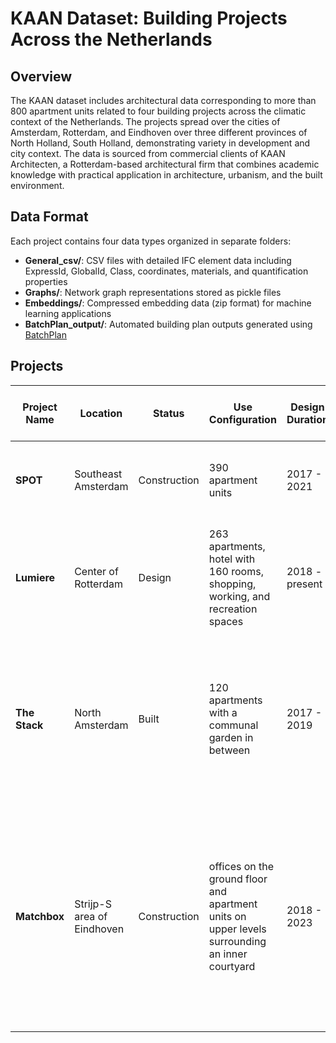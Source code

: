# KAAN Dataset: Building Projects Across the Netherlands

## Overview

The KAAN dataset includes architectural data corresponding to more than 800 apartment units related to four building projects across the climatic context of the Netherlands. The projects spread over the cities of Amsterdam, Rotterdam, and Eindhoven over three different provinces of North Holland, South Holland, demonstrating variety in development and city context. The data is sourced from commercial clients of KAAN Architecten, a Rotterdam-based architectural firm that combines academic knowledge with practical application in architecture, urbanism, and the built environment.

## Data Format

Each project contains four data types organized in separate folders:

- **General_csv/**: CSV files with detailed IFC element data including ExpressId, GlobalId, Class, coordinates, materials, and quantification properties
- **Graphs/**: Network graph representations stored as pickle files
- **Embeddings/**: Compressed embedding data (zip format) for machine learning applications  
- **BatchPlan_output/**: Automated building plan outputs generated using [BatchPlan](https://github.com/byildiz/BatchPlan)

## Projects

| Project Name | Location | Status | Use Configuration | Design Duration | Gross Floor Area (m2) | Number of Storeys | Project Description |
|--------------|----------|--------|-------------------|-----------------|----------------------|-------------------|-------------------|
| **SPOT** | Southeast Amsterdam | Construction | 390 apartment units | 2017 - 2021 | 40,000 | 35 | It contains varying towers and lower building blocks. |
| **Lumiere** | Center of Rotterdam | Design | 263 apartments, hotel with 160 rooms, shopping, working, and recreation spaces | 2018 - present | 50,000 | 46 | It promotes the high-rise vision of the city and involves a tower among lower level building volumes. |
| **The Stack** | North Amsterdam | Built | 120 apartments with a communal garden in between | 2017 - 2019 | 11,400 | 9 | It consists of two separate buildings and Apartment units are positioned such a way that they are oriented towards the sun as much as possible. |
| **Matchbox** | Strijp-S area of Eindhoven | Construction | offices on the ground floor and apartment units on upper levels surrounding an inner courtyard | 2018 - 2023 | 4,800 | 7 | wooden construction, usage of bio-based materials, integrated solar panels, rain water collection system, and natural cross ventilation contribute to the sustainable design aspect of the project. |

